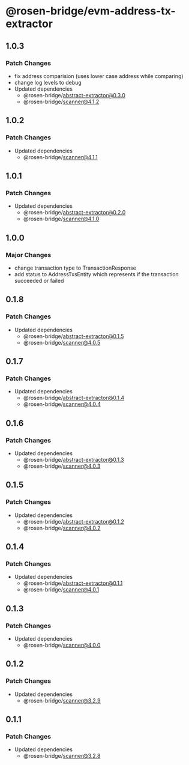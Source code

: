 # @rosen-bridge/evm-address-tx-extractor

## 1.0.3

### Patch Changes

- fix address comparision (uses lower case address while comparing)
- change log levels to debug
- Updated dependencies
  - @rosen-bridge/abstract-extractor@0.3.0
  - @rosen-bridge/scanner@4.1.2

## 1.0.2

### Patch Changes

- Updated dependencies
  - @rosen-bridge/scanner@4.1.1

## 1.0.1

### Patch Changes

- Updated dependencies
  - @rosen-bridge/abstract-extractor@0.2.0
  - @rosen-bridge/scanner@4.1.0

## 1.0.0

### Major Changes

- change transaction type to TransactionResponse
- add status to AddressTxsEntity which represents if the transaction succeeded or failed

## 0.1.8

### Patch Changes

- Updated dependencies
  - @rosen-bridge/abstract-extractor@0.1.5
  - @rosen-bridge/scanner@4.0.5

## 0.1.7

### Patch Changes

- Updated dependencies
  - @rosen-bridge/abstract-extractor@0.1.4
  - @rosen-bridge/scanner@4.0.4

## 0.1.6

### Patch Changes

- Updated dependencies
  - @rosen-bridge/abstract-extractor@0.1.3
  - @rosen-bridge/scanner@4.0.3

## 0.1.5

### Patch Changes

- Updated dependencies
  - @rosen-bridge/abstract-extractor@0.1.2
  - @rosen-bridge/scanner@4.0.2

## 0.1.4

### Patch Changes

- Updated dependencies
  - @rosen-bridge/abstract-extractor@0.1.1
  - @rosen-bridge/scanner@4.0.1

## 0.1.3

### Patch Changes

- Updated dependencies
  - @rosen-bridge/scanner@4.0.0

## 0.1.2

### Patch Changes

- Updated dependencies
  - @rosen-bridge/scanner@3.2.9

## 0.1.1

### Patch Changes

- Updated dependencies
  - @rosen-bridge/scanner@3.2.8
